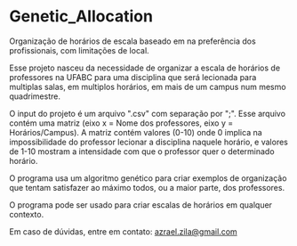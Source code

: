 # Genetic_Allocation
Organização de horários de escala baseado em na preferência dos profissionais, com limitações de local.

Esse projeto nasceu da necessidade de organizar a escala de horários de professores na UFABC para uma disciplina que será lecionada para multiplas salas, em multiplos horários, em mais de um campus num mesmo quadrimestre.

O input do projeto é um arquivo ".csv" com separação por ";".
Esse arquivo contém uma matriz (eixo x = Nome dos professores, eixo y = Horários/Campus).
A matriz contém valores (0-10) onde 0 implica na impossibilidade do professor lecionar a disciplina naquele horário, e valores de 1-10 mostram a intensidade com que o professor quer o determinado horário.

O programa usa um algoritmo genético para criar exemplos de organização que tentam satisfazer ao máximo todos, ou a maior parte, dos professores.

O programa pode ser usado para criar escalas de horários em qualquer contexto.

Em caso de dúvidas, entre em contato: azrael.zila@gmail.com
